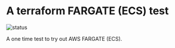# A terraform FARGATE (ECS) test

![status](https://img.shields.io/badge/project_status-inactive-red.svg)

A one time test to try out AWS FARGATE (ECS).
